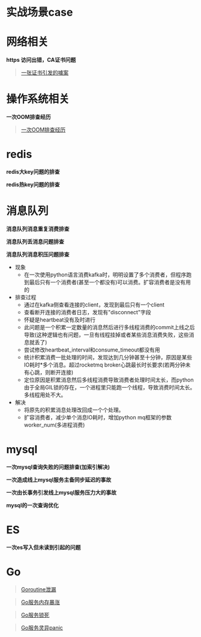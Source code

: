 # 实战场景case
# 网络相关
**https 访问出错，CA证书问题**
> [一张证书引发的噱案](https://mp.weixin.qq.com/s/WLc8mt964XmHK34XkuN1Ng)

# 操作系统相关
**一次OOM排查经历**
> [一次OOM排查经历](docs/%E4%B8%80%E6%AC%A1OOM%E6%8E%92%E6%9F%A5%E7%BB%8F%E5%8E%86.md)

# redis
**redis大key问题的排查**

**redis热key问题的排查**

# 消息队列
**消息队列消息重复消费排查**

**消息队列丢消息问题排查**

**消息队列消息积压问题排查**
-  现象
    - 在一次使用python语言消费kafka时，明明设置了多个消费者，但程序跑到最后只有一个消费者(甚至一个都没有)可以消费。扩容消费者是没有用的
- 排查过程
    - 通过在kafka侧查看连接的client，发现到最后只有一个client
    - 查看断开连接的消费者日志，发现有"disconnect"字段
    - 怀疑是heartbeat没有及时进行
    - 此问题是一个积累一定数量的消息然后进行多线程消费的commit上线之后导致(这种逻辑也有问题，一旦有线程挂掉或者某些消息消费失败，这些消息就丢了)
    - 尝试修改heartbeat_interval和consume_timeout都没有用
    - 统计积累消费一批处理的时间，发现达到几分钟甚至十分钟，原因是某些IO耗时*多个消息。超过rocketmq broker心跳最长时长要求(若两分钟未有心跳，则断开连接)
    - 定位原因是积累消息然后多线程消费导致消费者处理时间太长，而python由于全局GIL锁的存在，一个进程里只能跑一个线程，导致消费时间太长。多线程用处不大。
- 解决
    - 将原先的积累消息处理改回成一个个处理。
    - 扩容消费者，减少单个消息IO耗时，增加python mq框架的参数worker_num(多进程消费)

# mysql
**一次mysql查询失败的问题排查(加索引解决)**

**一次造成线上mysql服务主备同步延迟的事故**

**一次由长事务引发线上mysql服务压力大的事故**

**mysql的一次查询优化**


# ES
**一次es写入但未读到引起的问题**

# Go
> [Goroutine泄漏](https://mp.weixin.qq.com/s/vawFvXcSRFjgNxDk2NFfvg)

> [Go服务内存暴涨](https://mp.weixin.qq.com/s/U-xUtzD_iObqSn3WFwRLbg)

> [Go服务锁死](https://mp.weixin.qq.com/s/v7B2TQDQ5zDcE2qHeao1gA)

> [Go服务灵异panic](https://mp.weixin.qq.com/s/wmdmYDenmOY2un6ymlO6SA)









